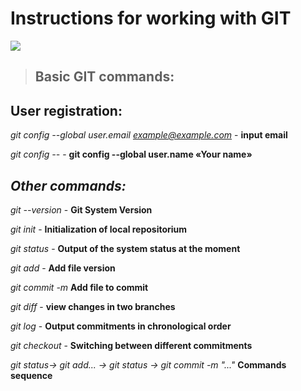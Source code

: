 # Instructions for working with GIT

![](https://fuzeservers.ru/wp-content/uploads/3/0/c/30c29ce4cc08523ecc6e1f205bc207d0.jpeg)

>## Basic GIT commands:


## User registration:

*git config --global user.email example@example.com* - **input email**

*git config --* - **git config --global user.name «Your name»**

## *Other commands:*

*git --version* - **Git System Version**

*git init* - **Initialization of local repositorium**

*git status* - **Output of the system status at the moment**

*git add* - **Add file version**

*git commit -m* **Add file to commit**

*git diff* - **view changes in two branches**

*git log* - **Output commitments in chronological order**

*git checkout <Hash number of commitment or master>* - **Switching between different commitments**

*git status-> git add... -> git status -> git commit -m "..."* **Commands sequence**
